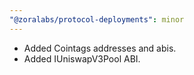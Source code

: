 ```yaml
---
"@zoralabs/protocol-deployments": minor
---
```


- Added Cointags addresses and abis.
- Added IUniswapV3Pool ABI.
